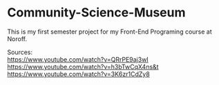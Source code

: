 # Community-Science-Museum
This is my first semester project for my Front-End Programing course at Noroff. 





Sources: <br>
https://www.youtube.com/watch?v=QRrPE9aj3wI
https://www.youtube.com/watch?v=h3bTwCqX4ns&t
https://www.youtube.com/watch?v=3K6zr1CdZy8

